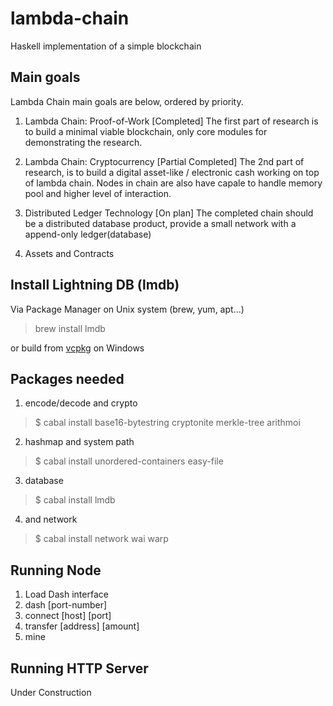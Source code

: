 # lambda-chain

Haskell implementation of a simple blockchain

## Main goals

Lambda Chain main goals are below, ordered by priority.

1. Lambda Chain: Proof-of-Work [Completed]
The first part of research is to build a minimal viable blockchain, only core modules for demonstrating the research.

2. Lambda Chain: Cryptocurrency [Partial Completed]
The 2nd part of research, is to build a digital asset-like / electronic cash working on top of lambda chain. Nodes in chain are also have capale to handle memory pool and higher level of interaction.

3. Distributed Ledger Technology [On plan]
The completed chain should be a distributed database product, provide a small network with a append-only ledger(database)

4. Assets and Contracts

## Install Lightning DB (lmdb)

Via Package Manager on Unix system (brew, yum, apt...)
> brew install lmdb

 or build from [vcpkg](https://github.com/Microsoft/vcpkg) on Windows

## Packages needed

1. encode/decode and crypto
> $ cabal install base16-bytestring cryptonite merkle-tree arithmoi

2. hashmap and system path
> $ cabal install unordered-containers easy-file

3. database
> $ cabal install lmdb

4. and network
> $ cabal install network wai warp

## Running Node

1. Load Dash interface
2. dash [port-number]
3. connect [host] [port]
4. transfer [address] [amount]
5. mine

## Running HTTP Server

Under Construction

